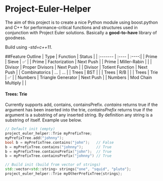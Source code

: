 Project-Euler-Helper
====================
The aim of this project is to create a nice Python module using boost.python and C++ for performance-critical functions and structures used in conjunction with Project Euler solutions. Basically a **good-to-have** library of goodness.

Build using *-std=c++11*.


##Feature Outline
| Type | Function | Status |
| :------- | :---- | :----:|
| Prime | Sieve | :white_check_mark: |
| Prime | Factorization | Next Push |
| Prime | Miller-Rabin | |
| Divisor | Proper Divisors | Next Push |
| Divisor | Totient Function | Next Push |
| Combinatorics | ... | ... |
| Trees | BST | |
| Trees | R/B | |
| Trees | Trie | :white_check_mark: |
| Numbers | Triangle Generator | Next Push |
| Numbers | Mod Chain Multiply |  |


#### Trees: Trie
Currently supports add, contains, containsPrefix. *contains* returns true if the argument has been inserted into the trie, *containsPrefix* returns true if the argument is a substring of any inserted string. By definition any string is a substring of itself. Example use below.

```c++
// Default init (empty)
project_euler_helper::Trie myPrefixTree;
myPrefixTree.add("johnny");
bool b = myPrefixTree.contains("john");   // False
b = myPrefixTree.contains("johnny");      // True
b = myPrefixTree.containsPrefix("john");  // True
b = myPrefixTree.containsPrefix("johnny") // True

// Build init (build from vector of strings)
std::vector<std::string> strings{"one", "squid", "pluto"};
project_euler_helper::Trie myOtherPrefixTree{strings};
```
